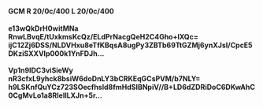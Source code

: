 #### GCM R 20/0c/400 L 20/0c/400
**e13wQkDrH0witMNa**<br/>**RnwLBvqE/tUxkmsKcQz/ELdPrNacgQeH2C4Gho+lXQc=**<br/>**ijC12Zj6DSS/NLDVHxu8eTfKBqsA8ugPy3ZBTb69TtGZMj6ynXJsI/CpcE5DKziSXXVIp000k1YnFDJh...**<br/><br/>
**Vp1n9IDC3viSieWy**<br/>**nR3cfxL9yhck8bsiW6doDnLY3bCRKEqGCsPVM/b7NLY=**<br/>**h9LSKnfQuYCz723SOecfhsld8fmHdSIBNpiV//B+LD6dZDRiDoC6DKwAhC0CgMvLo1a8RlelILXJn+5r...**